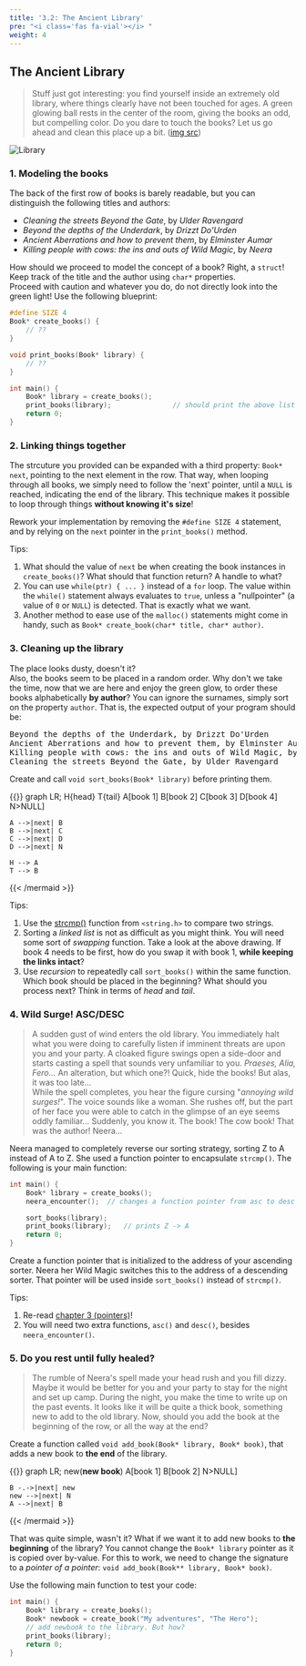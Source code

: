 ```yaml
---
title: '3.2: The Ancient Library'
pre: "<i class='fas fa-vial'></i> "
weight: 4
---
```


## The Ancient Library

> Stuff just got interesting: you find yourself inside an extremely old library, where things clearly have not been touched for ages. A green glowing ball rests in the center of the room, giving the books an odd, but compelling color. Do you dare to touch the books? Let us go ahead and clean this place up a bit. ([img src](https://dublin2019.com/3906-2/fantasy-library-art-736x459/))

![Library](/img/labs/library.png)

### 1. Modeling the books

The back of the first row of books is barely readable, but you can distinguish the following titles and authors: 

* _Cleaning the streets Beyond the Gate_, by _Ulder Ravengard_
* _Beyond the depths of the Underdark_, by _Drizzt Do'Urden_
* _Ancient Aberrations and how to prevent them_, by _Elminster Aumar_
* _Killing people with cows: the ins and outs of Wild Magic_, by _Neera_

How should we proceed to model the concept of a book? Right, a `struct`! Keep track of the title and the author using `char*` properties. <br/>
Proceed with caution and whatever you do, do not directly look into the green light! Use the following blueprint:

```C
#define SIZE 4
Book* create_books() {
    // ??
}

void print_books(Book* library) {
    // ??
}

int main() {
    Book* library = create_books();
    print_books(library);               // should print the above list ([title], by [author])
    return 0;
}
```

### 2. Linking things together

The strcuture you provided can be expanded with a third property: `Book* next`, pointing to the next element in the row. That way, when looping through all books, we simply need to follow the 'next' pointer, until a `NULL` is reached, indicating the end of the library. This technique makes it possible to loop through things **without knowing it's size**! 

Rework your implementation by removing the `#define SIZE 4` statement, and by relying on the `next` pointer in the `print_books()` method. 

Tips:

1. What should the value of `next` be when creating the book instances in `create_books()`? What should that function return? A handle to what?
2. You can use `while(ptr) { ... }` instead of a `for` loop. The value within the `while()` statement always evaluates to `true`, unless a "nullpointer" (a value of `0` or `NULL`) is detected. That is exactly what we want. 
3. Another method to ease use of the `malloc()` statements might come in handy, such as `Book* create_book(char* title, char* author)`.

### 3. Cleaning up the library

The place looks dusty, doesn't it? <br/>
Also, the books seem to be placed in a random order. Why don't we take the time, now that we are here and enjoy the green glow, to order these books alphabetically **by author**? You can ignore the surnames, simply sort on the property `author`. That is, the expected output of your program should be:

<pre>
Beyond the depths of the Underdark, by Drizzt Do'Urden
Ancient Aberrations and how to prevent them, by Elminster Aumar
Killing people with cows: the ins and outs of Wild Magic, by Neera
Cleaning the streets Beyond the Gate, by Ulder Ravengard
</pre>

Create and call `void sort_books(Book* library)` before printing them.

{{<mermaid>}}
graph LR;
    H{head}
    T{tail}
    A[book 1]
    B[book 2]
    C[book 3]
    D[book 4]
    N>NULL]

    A -->|next| B
    B -->|next| C
    C -->|next| D
    D -->|next| N

    H --> A
    T --> B
{{< /mermaid >}}


Tips:

1. Use the [strcmp()](https://www.tutorialspoint.com/c_standard_library/c_function_strcmp) function from `<string.h>` to compare two strings.
2. Sorting a _linked list_ is not as difficult as you might think. You will need some sort of _swapping_ function. Take a look at the above drawing. If book 4 needs to be first, how do you swap it with book 1, **while keeping the links intact**? 
3. Use _recursion_ to repeatedly call `sort_books()` within the same function. Which book should be placed in the beginning? What should you process next? Think in terms of _head_ and _tail_. 

### 4. Wild Surge! ASC/DESC

> A sudden gust of wind enters the old library. You immediately halt what you were doing to carefully listen if imminent threats are upon you and your party. A cloaked figure swings open a side-door and starts casting a spell that sounds very unfamiliar to you. _Praeses, Alia, Fero..._ An alteration, but which one?! Quick, hide the books! But alas, it was too late... <br/>
While the spell completes, you hear the figure cursing "_annoying wild surges!_". The voice sounds like a woman. She rushes off, but the part of her face you were able to catch in the glimpse of an eye seems oddly familiar... Suddenly, you know it. The book! The cow book! That was the author! Neera... 

Neera managed to completely reverse our sorting strategy, sorting Z to A instead of A to Z. She used a function pointer to encapsulate `strcmp()`. The following is your main function:

```C
int main() {
    Book* library = create_books();
    neera_encounter();  // changes a function pointer from asc to desc

    sort_books(library);
    print_books(library);   // prints Z -> A
    return 0;
}
```

Create a function pointer that is initialized to the address of your ascending sorter. Neera her Wild Magic switches this to the address of a descending sorter. That pointer will be used inside `sort_books()` instead of `strcmp()`.

Tips:

1. Re-read [chapter 3 (pointers)](/ch3-pointers)!
2. You will need two extra functions, `asc()` and `desc()`, besides `neera_encounter()`.

### 5. Do you rest until fully healed? 

> The rumble of Neera's spell made your head rush and you fill dizzy. Maybe it would be better for you and your party to stay for the night and set up camp. During the night, you make the time to write up on the past events. It looks like it will be quite a thick book, something new to add to the old library. Now, should you add the book at the beginning of the row, or all the way at the end?

Create a function called `void add_book(Book* library, Book* book)`, that adds a new book to **the end** of the library.

{{<mermaid>}}
graph LR;
    new(<strong>new book</strong>)
    A[book 1]
    B[book 2]
    N>NULL]    

    B -.->|next| new
    new -->|next| N
    A -->|next| B
{{< /mermaid >}}

That was quite simple, wasn't it? What if we want it to add new books to **the beginning** of the library? You cannot change the `Book* library` pointer as it is copied over by-value. For this to work, we need to change the signature to a _pointer of a pointer_: `void add_book(Book** library, Book* book)`.

Use the following main function to test your code:

```C
int main() {
    Book* library = create_books();
    Book* newbook = create_book("My adventures", "The Hero");
    // add newbook to the library. But how? 
    print_books(library);
    return 0;
}
```

